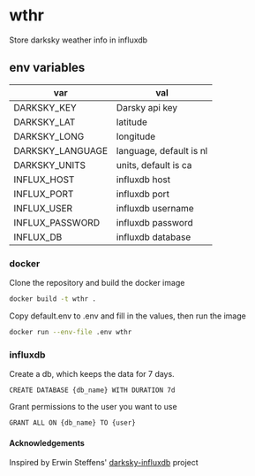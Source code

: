 # wthr
Store darksky weather info in influxdb

## env variables
| var              | val                     |
|------------------|-------------------------|
| DARKSKY_KEY      | Darsky api key          |
| DARKSKY_LAT      | latitude                |
| DARKSKY_LONG     | longitude               |
| DARKSKY_LANGUAGE | language, default is nl |
| DARKSKY_UNITS    | units, default is ca    |
| INFLUX_HOST      | influxdb host           |
| INFLUX_PORT      | influxdb port           |
| INFLUX_USER      | influxdb username       |
| INFLUX_PASSWORD  | influxdb password       |
| INFLUX_DB        | influxdb database       |

### docker
Clone the repository and build the docker image
```bash
docker build -t wthr .
```

Copy default.env to .env and fill in the values, then run the image
```bash
docker run --env-file .env wthr
```

### influxdb
Create a db, which keeps the data for 7 days.
```
CREATE DATABASE {db_name} WITH DURATION 7d
```

Grant permissions to the user you want to use
```bash
GRANT ALL ON {db_name} TO {user}
```

#### Acknowledgements
Inspired by Erwin Steffens' [ darksky-influxdb](https://github.com/ErwinSteffens/darksky-influxdb) project